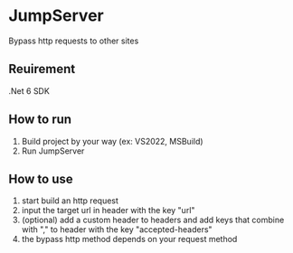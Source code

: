 # JumpServer
Bypass http requests to other sites

## Reuirement
.Net 6 SDK

## How to run
1. Build project by your way (ex: VS2022, MSBuild)
2. Run JumpServer

## How to use
1. start build an http request
2. input the target url in header with the key "url"
3. (optional) add a custom header to headers and add keys that combine with "," to header with the key "accepted-headers"
4. the bypass http method depends on your request method
